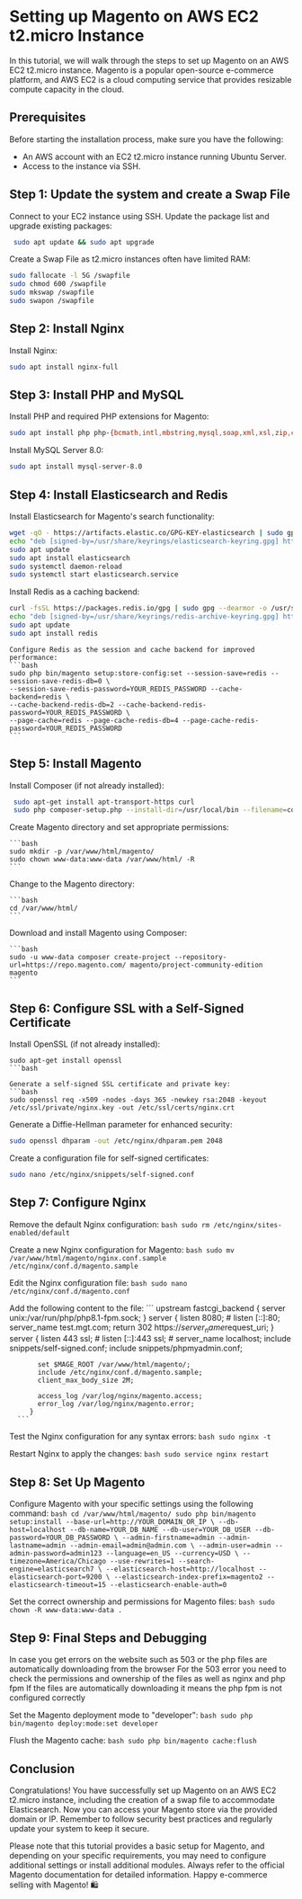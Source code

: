 # Setting up Magento on AWS EC2 t2.micro Instance

In this tutorial, we will walk through the steps to set up Magento on an AWS EC2 t2.micro instance. Magento is a popular open-source e-commerce platform, and AWS EC2 is a cloud computing service that provides resizable compute capacity in the cloud.

## Prerequisites
Before starting the installation process, make sure you have the following:
- An AWS account with an EC2 t2.micro instance running Ubuntu Server.
- Access to the instance via SSH.

## Step 1: Update the system and create a Swap File
 Connect to your EC2 instance using SSH.
 Update the package list and upgrade existing packages:
   ```bash
    sudo apt update && sudo apt upgrade
   ```
 Create a Swap File as t2.micro instances often have limited RAM:
   ```bash
   sudo fallocate -l 5G /swapfile
   sudo chmod 600 /swapfile
   sudo mkswap /swapfile
   sudo swapon /swapfile
   ```

## Step 2: Install Nginx
 Install Nginx:
   ```bash
   sudo apt install nginx-full
   ```

## Step 3: Install PHP and MySQL
 Install PHP and required PHP extensions for Magento:
   ```bash
   sudo apt install php php-{bcmath,intl,mbstring,mysql,soap,xml,xsl,zip,cli,common,curl,fpm,gd}
   ```

 Install MySQL Server 8.0:
   ```bash
   sudo apt install mysql-server-8.0
   ```

## Step 4: Install Elasticsearch and Redis
 Install Elasticsearch for Magento's search functionality:
   ```bash
   wget -qO - https://artifacts.elastic.co/GPG-KEY-elasticsearch | sudo gpg --dearmor -o /usr/share/keyrings/elasticsearch-keyring.gpg
   echo "deb [signed-by=/usr/share/keyrings/elasticsearch-keyring.gpg] https://artifacts.elastic.co/packages/7.x/apt stable main" | sudo tee -a /etc/apt/sources.list.d/elastic-7.x.list
   sudo apt update
   sudo apt install elasticsearch
   sudo systemctl daemon-reload
   sudo systemctl start elasticsearch.service
   ```

 Install Redis as a caching backend:
   ```bash
   curl -fsSL https://packages.redis.io/gpg | sudo gpg --dearmor -o /usr/share/keyrings/redis-archive-keyring.gpg
   echo "deb [signed-by=/usr/share/keyrings/redis-archive-keyring.gpg] https://packages.redis.io/deb $(lsb_release -cs) main" | sudo tee /etc/apt/sources.list.d/redis.list
   sudo apt update
   sudo apt install redis
   ```

    Configure Redis as the session and cache backend for improved performance:
    ```bash
    sudo php bin/magento setup:store-config:set --session-save=redis --session-save-redis-db=0 \
    --session-save-redis-password=YOUR_REDIS_PASSWORD --cache-backend=redis \
    --cache-backend-redis-db=2 --cache-backend-redis-password=YOUR_REDIS_PASSWORD \
    --page-cache=redis --page-cache-redis-db=4 --page-cache-redis-password=YOUR_REDIS_PASSWORD
    ```

## Step 5: Install Magento

 Install Composer (if not already installed):
 
   ```bash
    sudo apt-get install apt-transport-https curl
    sudo php composer-setup.php --install-dir=/usr/local/bin --filename=composer
   ```

Create Magento directory and set appropriate permissions:
 
    ```bash
    sudo mkdir -p /var/www/html/magento/
    sudo chown www-data:www-data /var/www/html/ -R
    ```

Change to the Magento directory:
 
    ```bash
    cd /var/www/html/
    ```
    
 Download and install Magento using Composer:
 
    ```bash
    sudo -u www-data composer create-project --repository-url=https://repo.magento.com/ magento/project-community-edition magento
    ```
    
## Step 6: Configure SSL with a Self-Signed Certificate
   Install OpenSSL (if not already installed):
   ```
   sudo apt-get install openssl
   ```bash

   Generate a self-signed SSL certificate and private key:
   ```bash
   sudo openssl req -x509 -nodes -days 365 -newkey rsa:2048 -keyout /etc/ssl/private/nginx.key -out /etc/ssl/certs/nginx.crt
   ```

   Generate a Diffie-Hellman parameter for enhanced security:
   ```bash
   sudo openssl dhparam -out /etc/nginx/dhparam.pem 2048
   ```

   Create a configuration file for self-signed certificates:
   ```bash
   sudo nano /etc/nginx/snippets/self-signed.conf
   ```

## Step 7: Configure Nginx
 Remove the default Nginx configuration:
    ```bash
    sudo rm /etc/nginx/sites-enabled/default
    ```

 Create a new Nginx configuration for Magento:
    ```bash
    sudo mv /var/www/html/magento/nginx.conf.sample /etc/nginx/conf.d/magento.sample
    ```

 Edit the Nginx configuration file:
    ```bash
    sudo nano /etc/nginx/conf.d/magento.conf
    ```

 Add the following content to the file:
      ```
    upstream fastcgi_backend {
            server unix:/var/run/php/php8.1-fpm.sock;
         }
         server {
                 listen 8080;
         #        listen [::]:80;
                 server_name test.mgt.com;
                 return 302 https://$server_name$request_uri;
         }
         server {
           listen 443 ssl;
         #  listen [::]:443 ssl;
         #  server_name localhost;
           include snippets/self-signed.conf;
           include snippets/phpmyadmin.conf;
         
           set $MAGE_ROOT /var/www/html/magento/;
           include /etc/nginx/conf.d/magento.sample;
           client_max_body_size 2M;
         
           access_log /var/log/nginx/magento.access;
           error_log /var/log/nginx/magento.error;
         }
      ```
 Test the Nginx configuration for any syntax errors:
    ```bash
    sudo nginx -t
    ```

 Restart Nginx to apply the changes:
    ```bash
    sudo service nginx restart
    ```

## Step 8: Set Up Magento
 Configure Magento with your specific settings using the following command:
    ```bash
    cd /var/www/html/magento/
    sudo php bin/magento setup:install --base-url=http://YOUR_DOMAIN_OR_IP \
    --db-host=localhost --db-name=YOUR_DB_NAME --db-user=YOUR_DB_USER --db-password=YOUR_DB_PASSWORD \
    --admin-firstname=admin --admin-lastname=admin --admin-email=admin@admin.com \
    --admin-user=admin --admin-password=admin123 --language=en_US --currency=USD \
    --timezone=America/Chicago --use-rewrites=1 --search-engine=elasticsearch7 \
    --elasticsearch-host=http://localhost --elasticsearch-port=9200 \
    --elasticsearch-index-prefix=magento2 --elasticsearch-timeout=15 --elasticsearch-enable-auth=0
    ```

 Set the correct ownership and permissions for Magento files:
    ```bash
    sudo chown -R www-data:www-data .
    ```

## Step 9: Final Steps and Debugging

In case you get errors on the website such as 503 or the php files are automatically downloading from the browser
For the 503 error you need to check the permissions and ownership of the files as well as nginx and php fpm
If the files are automatically downloading it means the php fpm is not configured correctly

 Set the Magento deployment mode to "developer":
    ```bash
    sudo php bin/magento deploy:mode:set developer
    ```

 Flush the Magento cache:
    ```bash
    sudo php bin/magento cache:flush
    ``` 

## Conclusion
Congratulations! You have successfully set up Magento on an AWS EC2 t2.micro instance, including the creation of a swap file to accommodate Elasticsearch. Now you can access your Magento store via the provided domain or IP. Remember to follow security best practices and regularly update your system to keep it secure.

Please note that this tutorial provides a basic setup for Magento, and depending on your specific requirements, you may need to configure additional settings or install additional modules. Always refer to the official Magento documentation for detailed information. Happy e-commerce selling with Magento! 🛍️
